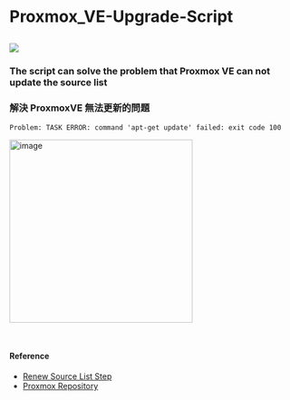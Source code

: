 # Proxmox_VE-Upgrade-Script
![](https://www.proxmox.com/images/proxmox/logos/mediakit-proxmox-server-solutions-logos-dark.svg)
---
### The script can solve the problem that Proxmox VE can not update the source list
### 解決 ProxmoxVE 無法更新的問題
```
Problem: TASK ERROR: command 'apt-get update' failed: exit code 100
```
<img width="323" alt="image" src="https://github.com/kevinjone25/ProxmoxVE_Upgrade/assets/64208218/33a08288-49f5-4080-9680-5e150ddb5426">

&nbsp;
#### Reference
  - [Renew Source List Step](https://pve.proxmox.com/wiki/Install_Proxmox_VE_on_Debian_Stretch)
  - [Proxmox Repository](https://pve.proxmox.com/wiki/Package_Repositories)